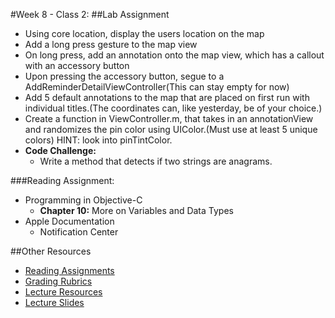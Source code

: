 #Week 8 - Class 2:
##Lab Assignment
* Using core location, display the users location on the map
* Add a long press gesture to the map view
* On long press,  add an annotation onto the map view, which has a callout with an accessory button
* Upon pressing the accessory button, segue to a AddReminderDetailViewController(This can stay empty for now)
* Add 5 default annotations to the map that are placed on first run with individual titles.(The coordinates can, like yesterday, be of your choice.)
* Create a function in ViewController.m, that takes in an annotationView and randomizes the pin color using UIColor.(Must use at least 5 unique colors) HINT: look into pinTintColor. 
* **Code Challenge:**
	* Write a method that detects if two strings are anagrams.

###Reading Assignment:
* Programming in Objective-C
  * **Chapter 10:** More on Variables and Data Types
* Apple Documentation
  * Notification Center

##Other Resources
* [Reading Assignments](../../Resources/ra-grading-standard/)
* [Grading Rubrics](../../Resources/)
* [Lecture Resources](lecture/)
* [Lecture Slides](https://www.icloud.com/keynote/0002PSxT891quC_xyaHmdrCYg#Week7_Day2)
